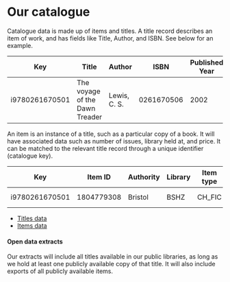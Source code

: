 Our catalogue
=============

Catalogue data is made up of items and titles. A title record describes an item of work, and has fields like Title, Author, and ISBN. See below for an example.

| Key | Title | Author | ISBN | Published Year | Created |
| ------------- | ----- | ------ | ---- | -------------- | ------- |
| i9780261670501 | The voyage of the Dawn Treader | Lewis, C. S. | 0261670506 | 2002 | 2006-07-15 |

An item is an instance of a title, such as a particular copy of a book. It will have associated data such as number of issues, library held at, and price. It can be matched to the relevant title record through a unique identifier (catalogue key).

| Key | Item ID | Authority | Library | Item type | Date created | Price | Total checkouts | Total renewals |
| --- | ------- | --------- | ------- | --------- | ------------ | ----- | --------------- | -------------- |
| i9780261670501 | 1804779308 | Bristol | BSHZ | CH_FIC | 2015-03-14 | 3.99 | 8 | 6 |

- [Titles data](./titles.md)
- [Items data](./items.md)

#### Open data extracts

Our extracts will include all titles available in our public libraries, as long as we hold at least one publicly available copy of that title. It will also include exports of all publicly available items.